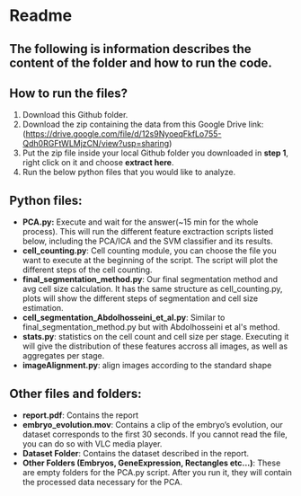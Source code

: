 # **Readme**

## The following is information describes the content of the folder and how to run the code. 

## **How to run the files?**

1. Download this Github folder.
1. Download the zip containing the data from this Google Drive link: (https://drive.google.com/file/d/12s9NyoeqFkfLo755-Qdh0RGFtWLMjzCN/view?usp=sharing)
1. Put the zip file inside your local Github folder you downloaded in **step 1**, right click on it and choose **extract here**.
1. Run the below python files that you would like to analyze.


## **Python files:**

* **PCA<span></span>.py:** Execute and wait for the answer(~15 min for the whole process). This will run the different feature exctraction scripts listed below, including the PCA/ICA and the SVM classifier and its results. 
* **cell_counting.py**: Cell counting module, you can choose the file you want to execute at the beginning of the script. The script will plot the different steps of the cell counting. 
* **final_segmentation_method.py**: Our final segmentation method and avg cell size calculation. It has the same structure as cell_counting.py, plots will show the different steps of segmentation and cell size estimation.  
* **cell_segmentation_Abdolhosseini_et_al.py**: Similar to final_segmentation_method.py but with Abdolhosseini et al's method. 
* **stats<span></span>.py**: statistics on the cell count and cell size per stage. Executing it will give the distribution of these features accross all images, as well as aggregates per stage. 
* **imageAlignment<span></span>.py**: align images according to the standard shape

## **Other files and folders:**

* **report.pdf**: Contains the report
* **embryo_evolution.mov**: Contains a clip of the embryo’s evolution, our dataset corresponds to the first 30 seconds. If you cannot read the file, you can do so with VLC media player. 
* **Dataset Folder**: Contains the dataset described in the report. 
* **Other Folders (Embryos, GeneExpression, Rectangles etc...)**: These are empty folders for the PCA<span></span>.py script. After you run it, they will contain the processed data necessary for the PCA.




